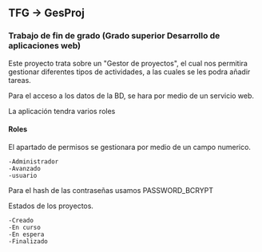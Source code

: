 ## TFG -> GesProj
### Trabajo de fin de grado (Grado superior Desarrollo de aplicaciones web)

Este proyecto trata sobre un "Gestor de proyectos", el cual nos permitira gestionar diferentes tipos de actividades, a las cuales se les podra añadir tareas.

Para el acceso a los datos de la BD, se hara por medio de un servicio web.

 La aplicación tendra varios roles

#### Roles
 El apartado de permisos se gestionara por medio de un campo numerico.
 
    -Administrador
    -Avanzado
    -usuario
Para el hash de las contraseñas usamos PASSWORD_BCRYPT

Estados de los proyectos.

    -Creado
    -En curso
    -En espera
    -Finalizado
